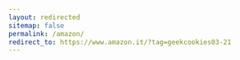 ```yaml
---
layout: redirected
sitemap: false
permalink: /amazon/
redirect_to: https://www.amazon.it/?tag=geekcookies03-21
---
```

